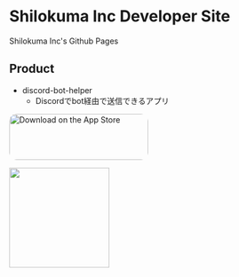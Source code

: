 # Shilokuma Inc Developer Site

Shilokuma Inc's Github Pages

## Product
- discord-bot-helper
  - Discordでbot経由で送信できるアプリ

<a href="https://apps.apple.com/jp/app/discord-bot-helper/id6498937487?itsct=apps_box_badge&amp;itscg=30200" style="display: inline-block; overflow: hidden; border-radius: 13px; width: 250px; height: 83px;"><img src="https://tools.applemediaservices.com/api/badges/download-on-the-app-store/black/ja-jp?size=250x83&amp;releaseDate=1714521600" alt="Download on the App Store" style="border-radius: 13px; width: 250px; height: 83px;"></a>

<img src="https://tools-qr-production.s3.amazonaws.com/output/apple-toolbox/6044df7401a59991b2c3db53b8e688a2/b75324b326d2cf02169e7763448d433e.png" width=180>
